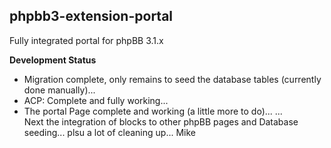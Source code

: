 phpbb3-extension-portal
-----------------------

Fully integrated portal for phpBB 3.1.x


**Development Status**  
* Migration complete, only remains to seed the database tables (currently done manually)... 
* ACP: Complete and fully working...
* The portal Page complete and working (a little more to do)...
...  
Next the integration of blocks to other phpBB pages and Database seeding... plsu a lot of cleaning up...
Mike




